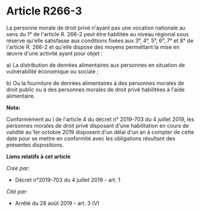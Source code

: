 # Article R266-3

La personne morale de droit privé n'ayant pas une vocation nationale au sens du 1° de l'article R. 266-2 peut être habilitée
au niveau régional sous réserve qu'elle satisfasse aux conditions fixées aux 3°, 4°, 5°, 6°, 7° et 8° de l'article R. 266-2
et qu'elle dispose des moyens permettant la mise en œuvre d'une activité ayant pour objet :

a) La distribution de denrées alimentaires aux personnes en situation de vulnérabilité économique ou sociale ;

b) Ou la fourniture de denrées alimentaires à des personnes morales de droit public ou à des personnes morales de droit privé
habilitées à l'aide alimentaire.

**Nota:**

Conformément au I de l'article 4 du décret n° 2019-703 du 4 juillet 2019, les personnes morales de droit privé disposant
d'une habilitation en cours de validité au 1er octobre 2019 disposent d'un délai d'un an à compter de cette date pour se
mettre en conformité avec les obligations résultant des présentes dispositions.

**Liens relatifs à cet article**

_Créé par_:

  - Décret n°2019-703 du 4 juillet 2019 - art. 1

_Cité par_:

  - Arrêté du 28 août 2019 - art. 3 (V)
